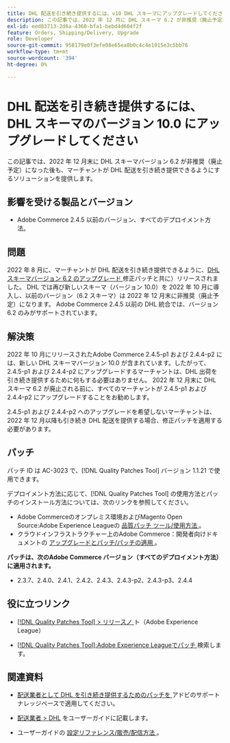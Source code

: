 ```yaml
---
title: DHL 配送を引き続き提供するには、v10 DHL スキーマにアップグレードしてください
description: この記事では、2022 年 12 月に DHL スキーマ 6.2 が非推奨（廃止予定）になった後も、スキーマ 10.0 にアップグレードするか、AC-3023 パッチを適用することで、マーチャントが DHL 配送を引き続き提供できるソリューションを提供します。
exl-id: eed83713-2d6a-4360-bfa1-bebd4d604f2f
feature: Orders, Shipping/Delivery, Upgrade
role: Developer
source-git-commit: 958179e0f3efe08e65ea8b0c4c4e1015e3c5bb76
workflow-type: tm+mt
source-wordcount: '394'
ht-degree: 0%

---
```


# DHL 配送を引き続き提供するには、DHL スキーマのバージョン 10.0 にアップグレードしてください

この記事では、2022 年 12 月末に DHL スキーマバージョン 6.2 が非推奨（廃止予定）になった後も、マーチャントが DHL 配送を引き続き提供できるようにするソリューションを提供します。

## 影響を受ける製品とバージョン

* Adobe Commerce 2.4.5 以前のバージョン、すべてのデプロイメント方法。

## 問題

2022 年 8 月に、マーチャントが DHL 配送を引き続き提供できるように、[DHL スキーマバージョン 6.2 のアップグレード ](https://experienceleague.adobe.com/docs/commerce-knowledge-base/kb/troubleshooting/miscellaneous/adobe-commerce-dhl-upgrade-patch.html) 修正パッチと共に）リリースされました。 DHL では再び新しいスキーマ（バージョン 10.0）を 2022 年 10 月に導入し、以前のバージョン（6.2 スキーマ）は 2022 年 12 月末に非推奨（廃止予定）になります。 Adobe Commerce 2.4.5 以前の DHL 統合では、バージョン 6.2 のみがサポートされています。

## 解決策

2022 年 10 月にリリースされたAdobe Commerce 2.4.5-p1 および 2.4.4-p2 には、新しい DHL スキーマバージョン 10.0 が含まれています。したがって、2.4.5-p1 および 2.4.4-p2 にアップグレードするマーチャントは、DHL 出荷を引き続き提供するために何もする必要はありません。 2022 年 12 月末に DHL スキーマ 6.2 が廃止される前に、すべてのマーチャントが 2.4.5-p1 および 2.4.4-p2 にアップグレードすることをお勧めします。

2.4.5-p1 および 2.4.4-p2 へのアップグレードを希望しないマーチャントは、2022 年 12 月以降も引き続き DHL 配送を提供する場合、修正パッチを適用する必要があります。

## パッチ

パッチ ID は AC-3023 で、[!DNL Quality Patches Tool] バージョン 1.1.21 で使用できます。

デプロイメント方法に応じて、[!DNL Quality Patches Tool] の使用方法とパッチのインストール方法については、次のリンクを参照してください。

* Adobe Commerceのオンプレミス環境およびMagento Open Source:Adobe Experience Leagueの [ 品質パッチ ツール/使用方法 ](https://experienceleague.adobe.com/docs/commerce-operations/tools/quality-patches-tool/usage.html)。
* クラウドインフラストラクチャー上のAdobe Commerce：開発者向けドキュメントの [ アップグレードとパッチ/パッチの適用 ](https://devdocs.magento.com/cloud/project/project-patch.html)。

**パッチは、次のAdobe Commerce バージョン（すべてのデプロイメント方法）に適用されます。**

* 2.3.7、2.4.0、2.4.1、2.4.2、2.4.3、2.4.3-p2、2.4.3-p3、2.4.4

## 役に立つリンク

* [[!DNL Quality Patches Tool] > リリースノ ](https://experienceleague.adobe.com/docs/commerce-operations/tools/quality-patches-tool/release-notes.html) ト（Adobe Experience League）

* [[!DNL Quality Patches Tool]:Adobe Experience Leagueでパッチ ](https://experienceleague.adobe.com/tools/commerce-quality-patches/index.html) 検索します。

## 関連資料

* [ 配送業者として DHL を引き続き提供するためのパッチを ](https://experienceleague.adobe.com/docs/commerce-knowledge-base/kb/troubleshooting/miscellaneous/adobe-commerce-dhl-upgrade-patch.html) アドビのサポートナレッジベースで適用してください。

* [ 配送業者 > DHL](https://experienceleague.adobe.com/docs/commerce-admin/stores-sales/delivery/shipping-carriers/dhl.html) をユーザーガイドに記載します。
* ユーザーガイドの [ 設定リファレンス/販売/配信方法 ](https://experienceleague.adobe.com/docs/commerce-admin/config/sales/delivery-methods.html)。
